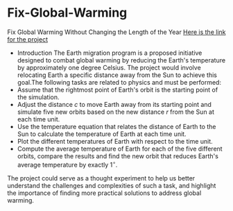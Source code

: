 # Fix-Global-Warming
 Fix Global Warming Without Changing the Length of the Year
[Here is the link for the project](https://docs.google.com/document/d/1vOCHYUK4zUEgO71ZA8oh71qe2BWWvtcgrqZDjSeVZJI/edit)

* Introduction
The Earth migration program is a proposed initiative designed to combat global warming by reducing the Earth's temperature by approximately one degree Celsius. The project would involve relocating Earth a specific distance away from the Sun to achieve this goal.The following tasks are related to physics and must be performed:
 * Assume that the rightmost point of Earth's orbit is the starting point of the simulation.
 * Adjust the distance $c$ to move Earth away from its starting point and simulate five new orbits based on the new distance $r$ from the Sun at each time unit.
 * Use the temperature equation that relates the distance of Earth to the Sun to calculate the temperature of Earth at each time unit.
 * Plot the different temperatures of Earth with respect to the time unit.
 * Compute the average temperature of Earth for each of the five different orbits, compare the results and find the new orbit that reduces Earth's average temperature by exactly $1^\circ$.

The project could serve as a thought experiment to help us better understand the challenges and complexities of such a task, and highlight the importance of finding more practical solutions to address global warming.
